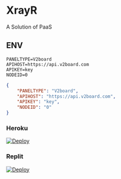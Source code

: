 # XrayR
 A Solution of PaaS

## ENV

```
PANELTYPE=V2board
APIHOST=https://api.v2board.com
APIKEY=key
NODEID=0
```

```json
{
    "PANELTYPE": "V2board",
    "APIHOST": "https://api.v2board.com",
    "APIKEY": "key",
    "NODEID": "0"
}
```

### Heroku

[![Deploy](https://www.herokucdn.com/deploy/button.png)](https://dashboard.heroku.com/new?template=https://github.com/AkashiCoin/XrayR) 

### Replit

[![Deploy](https://repl.it/badge/github/andbruibm/reader-replit)](https://repl.it/github/AkashiCoin/XrayR) 

